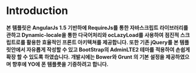 Introduction
============
**본 템플릿은 AngularJs 1.5 기반하에 RequireJs를 통한 자바스크립트 라이브러리를 관하고
Dynamic-locale을 통한 다국어처리와 ocLazyLoad를 사용하여 점진적 스크립트로를 활용한
효율적인 프론트 아키텍쳐를 제공합니다. 또한 기존 jQuery를 본 템플릿안에서 자유롭게 작성할 수 있고
BootStrap의 AdminLTE2 테마를 적용하여 손쉽게 확장 할 수 있도록 하였습니다.
개발시에는 Bower와 Grunt 의 기본 설정을 제공하였으며 향후에 YO에 폰 템플릇을 기증하려고 합니다.**